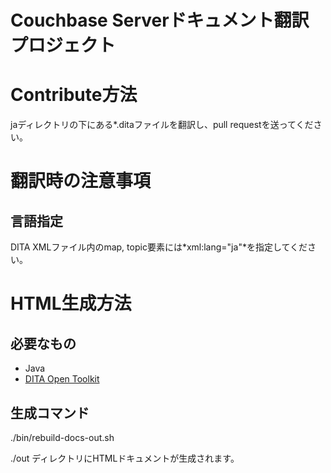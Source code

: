 Couchbase Serverドキュメント翻訳プロジェクト
============================================

Contribute方法
==================

jaディレクトリの下にある*.ditaファイルを翻訳し、pull requestを送ってください。

翻訳時の注意事項
=================

## 言語指定
DITA XMLファイル内のmap, topic要素には*xml:lang="ja"*を指定してください。

HTML生成方法
============

## 必要なもの

- Java
- [DITA Open Toolkit](http://www.dita-ot.org/)

## 生成コマンド
./bin/rebuild-docs-out.sh

./out ディレクトリにHTMLドキュメントが生成されます。
